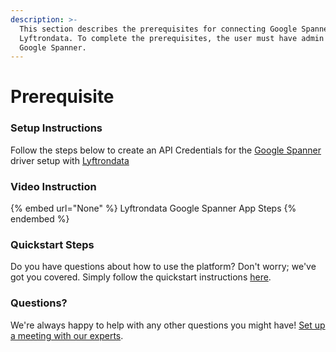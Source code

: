 ```yaml
---
description: >-
  This section describes the prerequisites for connecting Google Spanner to
  Lyftrondata. To complete the prerequisites, the user must have admin access to
  Google Spanner.
---
```


# Prerequisite

<mark style="color:blue;"></mark>

### Setup Instructions

Follow the steps below to create an API Credentials for the [Google Spanner](None) driver setup with [Lyftrondata](https://www.lyftrondata.com)

### Video Instruction

{% embed url="None" %}
Lyftrondata Google Spanner App Steps
{% endembed %}

### Quickstart Steps

Do you have questions about how to use the platform? Don't worry; we've got you covered. Simply follow the quickstart instructions [here](README.md).

### Questions? <a href="#questions" id="questions"></a>

We're always happy to help with any other questions you might have! [Set up a meeting with our experts](https://www.lyftrondata.com/book-a-meeting/).

